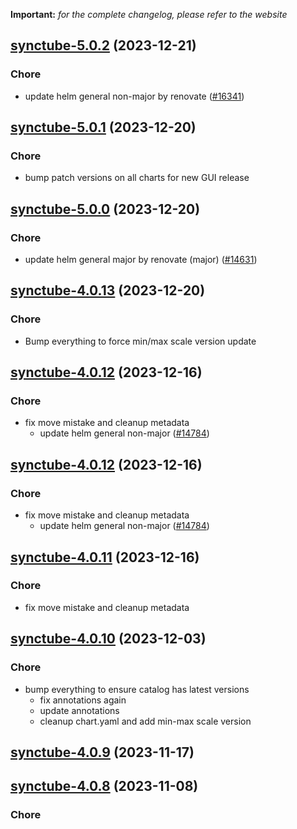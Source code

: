 **Important:**
*for the complete changelog, please refer to the website*




## [synctube-5.0.2](https://github.com/truecharts/charts/compare/synctube-5.0.1...synctube-5.0.2) (2023-12-21)

### Chore

- update helm general non-major by renovate ([#16341](https://github.com/truecharts/charts/issues/16341))
  
  


## [synctube-5.0.1](https://github.com/truecharts/charts/compare/synctube-5.0.0...synctube-5.0.1) (2023-12-20)

### Chore

- bump patch versions on all charts for new GUI release
  
  


## [synctube-5.0.0](https://github.com/truecharts/charts/compare/synctube-4.0.13...synctube-5.0.0) (2023-12-20)

### Chore

- update helm general major by renovate (major) ([#14631](https://github.com/truecharts/charts/issues/14631))
  
  


## [synctube-4.0.13](https://github.com/truecharts/charts/compare/synctube-4.0.12...synctube-4.0.13) (2023-12-20)

### Chore

- Bump everything to force min/max scale version update
  
  


## [synctube-4.0.12](https://github.com/truecharts/charts/compare/synctube-4.0.10...synctube-4.0.12) (2023-12-16)

### Chore

- fix move mistake and cleanup metadata
  - update helm general non-major ([#14784](https://github.com/truecharts/charts/issues/14784))
  
  


## [synctube-4.0.12](https://github.com/truecharts/charts/compare/synctube-4.0.10...synctube-4.0.12) (2023-12-16)

### Chore

- fix move mistake and cleanup metadata
  - update helm general non-major ([#14784](https://github.com/truecharts/charts/issues/14784))
  
  


## [synctube-4.0.11](https://github.com/truecharts/charts/compare/synctube-4.0.10...synctube-4.0.11) (2023-12-16)

### Chore

- fix move mistake and cleanup metadata
  
  


## [synctube-4.0.10](https://github.com/truecharts/charts/compare/synctube-4.0.9...synctube-4.0.10) (2023-12-03)

### Chore

- bump everything to ensure catalog has latest versions
  - fix annotations again
  - update annotations
  - cleanup chart.yaml and add min-max scale version
  
  










## [synctube-4.0.9](https://github.com/truecharts/charts/compare/synctube-4.0.8...synctube-4.0.9) (2023-11-17)




## [synctube-4.0.8](https://github.com/truecharts/charts/compare/synctube-4.0.7...synctube-4.0.8) (2023-11-08)

### Chore
